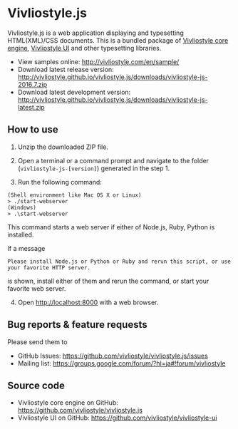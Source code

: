# Vivliostyle.js

Vivliostyle.js is a web application displaying and typesetting HTML(XML)/CSS documents.
This is a bundled package of [Vivliostyle core engine](https://github.com/vivliostyle/vivliostyle.js), [Vivliostyle UI](https://github.com/vivliostyle/vivliostyle-ui) and other typesetting libraries.

- View samples online: <http://vivliostyle.com/en/sample/>
- Download latest release version: <http://vivliostyle.github.io/vivliostyle.js/downloads/vivliostyle-js-2016.7.zip>
- Download latest development version: <http://vivliostyle.github.io/vivliostyle.js/downloads/vivliostyle-js-latest.zip>

## How to use

1. Unzip the downloaded ZIP file.

2. Open a terminal or a command prompt and navigate to the folder (`vivliostyle-js-[version]`) generated in the step 1.

3. Run the following command:

  ```
  (Shell environment like Mac OS X or Linux)
  > ./start-webserver
  (Windows)
  > .\start-webserver
  ```

  This command starts a web server if either of Node.js, Ruby, Python is installed.

  If a message
  ```
  Please install Node.js or Python or Ruby and rerun this script, or use your favorite HTTP server.
  ```
  is shown, install either of them and rerun the command, or start your favorite web server.

4. Open <http://localhost:8000> with a web browser.

## Bug reports & feature requests

Please send them to

- GitHub Issues: <https://github.com/vivliostyle/vivliostyle.js/issues>
- Mailing list: <https://groups.google.com/forum/?hl=ja#!forum/vivliostyle>

## Source code

- Vivliostyle core engine on GitHub: <https://github.com/vivliostyle/vivliostyle.js>
- Vivliostyle UI on GitHub: <https://github.com/vivliostyle/vivliostyle-ui>
